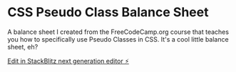 # CSS Pseudo Class Balance Sheet

A balance sheet I created from the FreeCodeCamp.org course that teaches you how to specifically use Pseudo Classes in CSS. It's a cool little balance sheet, eh?

[Edit in StackBlitz next generation editor ⚡️](https://stackblitz.com/~/github.com/GeauxWeisbeck4/css-pseudo-class-balance-sheet)